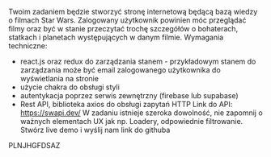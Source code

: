 Twoim zadaniem będzie stworzyć stronę internetową będącą bazą wiedzy o filmach Star Wars. Zalogowany użytkownik powinien móc przeglądać filmy oraz być w stanie przeczytać trochę szczegółów o bohaterach, statkach i planetach występujących w danym filmie. Wymagania techniczne:

- react.js oraz redux do zarządzania stanem - przykładowym stanem do zarządzania może być email zalogowanego użytkownika do wyświetlania na stronie
- użycie chakra do obsługi styli
- autentykacja poprzez serwis zewnętrzny (firebase lub supabase)
- Rest API, biblioteka axios do obsługi zapytań HTTP Link do API: https://swapi.dev/
  W zadaniu istnieje szeroka dowolność, nie zapomnij o ważnych elementach UX jak np. Loadery, odpowiednie filtrowanie.
  Stwórz live demo i wyślij nam link do githuba

PLNJHGFDSAZ
